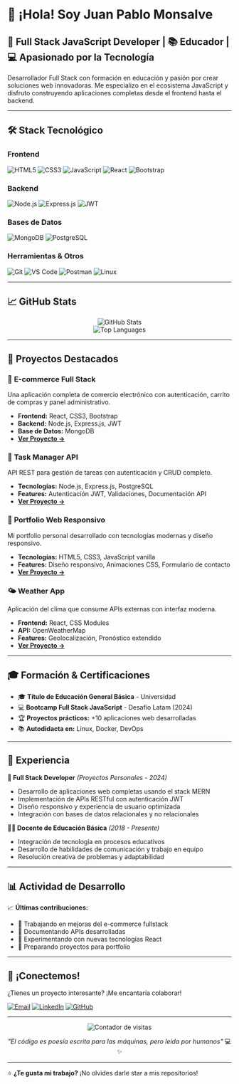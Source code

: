 # 👋 ¡Hola! Soy Juan Pablo Monsalve

## 🚀 Full Stack JavaScript Developer | 📚 Educador | 💻 Apasionado por la Tecnología

Desarrollador Full Stack con formación en educación y pasión por crear soluciones web innovadoras. Me especializo en el ecosistema JavaScript y disfruto construyendo aplicaciones completas desde el frontend hasta el backend.

---

## 🛠️ Stack Tecnológico

### Frontend
![HTML5](https://img.shields.io/badge/HTML5-E34F26?style=for-the-badge&logo=html5&logoColor=white)
![CSS3](https://img.shields.io/badge/CSS3-1572B6?style=for-the-badge&logo=css3&logoColor=white)
![JavaScript](https://img.shields.io/badge/JavaScript-F7DF1E?style=for-the-badge&logo=javascript&logoColor=black)
![React](https://img.shields.io/badge/React-61DAFB?style=for-the-badge&logo=react&logoColor=black)
![Bootstrap](https://img.shields.io/badge/Bootstrap-7952B3?style=for-the-badge&logo=bootstrap&logoColor=white)

### Backend
![Node.js](https://img.shields.io/badge/Node.js-339933?style=for-the-badge&logo=node.js&logoColor=white)
![Express.js](https://img.shields.io/badge/Express.js-000000?style=for-the-badge&logo=express&logoColor=white)
![JWT](https://img.shields.io/badge/JWT-000000?style=for-the-badge&logo=JSON%20web%20tokens&logoColor=white)

### Bases de Datos
![MongoDB](https://img.shields.io/badge/MongoDB-47A248?style=for-the-badge&logo=mongodb&logoColor=white)
![PostgreSQL](https://img.shields.io/badge/PostgreSQL-336791?style=for-the-badge&logo=postgresql&logoColor=white)

### Herramientas & Otros
![Git](https://img.shields.io/badge/Git-F05032?style=for-the-badge&logo=git&logoColor=white)
![VS Code](https://img.shields.io/badge/VS_Code-007ACC?style=for-the-badge&logo=visual-studio-code&logoColor=white)
![Postman](https://img.shields.io/badge/Postman-FF6C37?style=for-the-badge&logo=postman&logoColor=white)
![Linux](https://img.shields.io/badge/Linux-FCC624?style=for-the-badge&logo=linux&logoColor=black)

---

## 📈 GitHub Stats

<div align="center">
  <img src="https://github-readme-stats.vercel.app/api?username=multix20&show_icons=true&theme=radical" alt="GitHub Stats" />
</div>

<div align="center">
  <img src="https://github-readme-stats.vercel.app/api/top-langs/?username=multix20&layout=compact&theme=radical" alt="Top Languages" />
</div>

---

## 🌟 Proyectos Destacados

### 🛒 **E-commerce Full Stack**
Una aplicación completa de comercio electrónico con autenticación, carrito de compras y panel administrativo.
- **Frontend:** React, CSS3, Bootstrap
- **Backend:** Node.js, Express.js, JWT
- **Base de Datos:** MongoDB
- **[Ver Proyecto →](https://github.com/multix20/ecommerce-fullstack)**

### 📝 **Task Manager API**
API REST para gestión de tareas con autenticación y CRUD completo.
- **Tecnologías:** Node.js, Express.js, PostgreSQL
- **Features:** Autenticación JWT, Validaciones, Documentación API
- **[Ver Proyecto →](https://github.com/multix20/task-manager-api)**

### 🎨 **Portfolio Web Responsivo**
Mi portfolio personal desarrollado con tecnologías modernas y diseño responsivo.
- **Tecnologías:** HTML5, CSS3, JavaScript vanilla
- **Features:** Diseño responsivo, Animaciones CSS, Formulario de contacto
- **[Ver Proyecto →](https://github.com/multix20/portfolio-web)**

### 🌤️ **Weather App**
Aplicación del clima que consume APIs externas con interfaz moderna.
- **Frontend:** React, CSS Modules
- **API:** OpenWeatherMap
- **Features:** Geolocalización, Pronóstico extendido
- **[Ver Proyecto →](https://github.com/multix20/weather-react-app)**

---

## 🎓 Formación & Certificaciones

- 🎓 **Título de Educación General Básica** - Universidad
- 💻 **Bootcamp Full Stack JavaScript** - Desafío Latam (2024)
- 🏆 **Proyectos prácticos:** +10 aplicaciones web desarrolladas
- 📚 **Autodidacta en:** Linux, Docker, DevOps

---

## 💼 Experiencia

**🎯 Full Stack Developer** *(Proyectos Personales - 2024)*
- Desarrollo de aplicaciones web completas usando el stack MERN
- Implementación de APIs RESTful con autenticación JWT
- Diseño responsivo y experiencia de usuario optimizada
- Integración con bases de datos relacionales y no relacionales

**👨‍🏫 Docente de Educación Básica** *(2018 - Presente)*
- Integración de tecnología en procesos educativos
- Desarrollo de habilidades de comunicación y trabajo en equipo
- Resolución creativa de problemas y adaptabilidad

---

## 📊 Actividad de Desarrollo

<!--START_SECTION:activity-->
📈 **Últimas contribuciones:**
- 🔨 Trabajando en mejoras del e-commerce fullstack
- 📝 Documentando APIs desarrolladas
- 🚀 Experimentando con nuevas tecnologías React
- 🎯 Preparando proyectos para portfolio
<!--END_SECTION:activity-->

---

## 🤝 ¡Conectemos!

¿Tienes un proyecto interesante? ¡Me encantaría colaborar!

[![Email](https://img.shields.io/badge/Email-D14836?style=for-the-badge&logo=gmail&logoColor=white)](mailto:jp.devtravel@gmail.com)
[![LinkedIn](https://img.shields.io/badge/LinkedIn-0077B5?style=for-the-badge&logo=linkedin&logoColor=white)](https://linkedin.com/in/tu-perfil)
[![GitHub](https://img.shields.io/badge/GitHub-100000?style=for-the-badge&logo=github&logoColor=white)](https://github.com/multix20)

---

<div align="center">
  <img src="https://komarev.com/ghpvc/?username=multix20&label=Visitas%20al%20perfil&color=blueviolet&style=flat" alt="Contador de visitas" />
</div>

<div align="center">
  
*"El código es poesía escrita para las máquinas, pero leída por humanos"* 💻✨

</div>

---

⭐ **¿Te gusta mi trabajo?** ¡No olvides darle star a mis repositorios!
